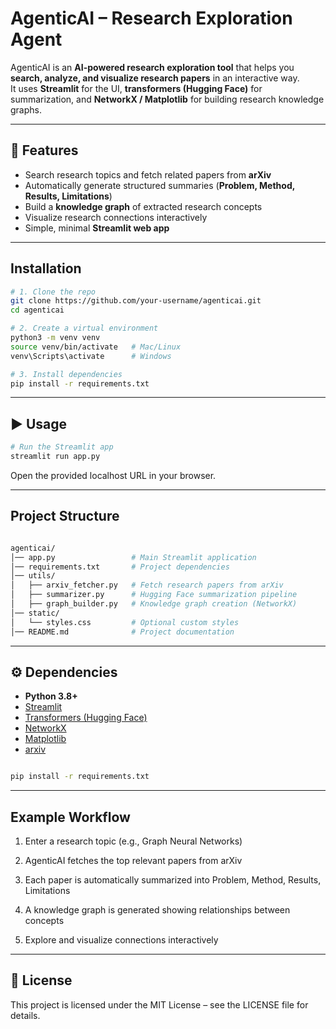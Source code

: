 # AgenticAI – Research Exploration Agent

AgenticAI is an **AI-powered research exploration tool** that helps you **search, analyze, and visualize research papers** in an interactive way.  
It uses **Streamlit** for the UI, **transformers (Hugging Face)** for summarization, and **NetworkX / Matplotlib** for building research knowledge graphs.  

---

## 🚀 Features
-  Search research topics and fetch related papers from **arXiv**  
-  Automatically generate structured summaries (**Problem, Method, Results, Limitations**)  
-  Build a **knowledge graph** of extracted research concepts  
-  Visualize research connections interactively  
-  Simple, minimal **Streamlit web app**  

---

## Installation

```bash
# 1. Clone the repo
git clone https://github.com/your-username/agenticai.git
cd agenticai

# 2. Create a virtual environment
python3 -m venv venv
source venv/bin/activate   # Mac/Linux
venv\Scripts\activate      # Windows

# 3. Install dependencies
pip install -r requirements.txt


```
---

## ▶️ Usage
```bash 
# Run the Streamlit app
streamlit run app.py

```

Open the provided localhost URL in your browser.

---

## Project Structure

```bash

agenticai/
│── app.py                 # Main Streamlit application
│── requirements.txt       # Project dependencies
│── utils/
│   ├── arxiv_fetcher.py   # Fetch research papers from arXiv
│   ├── summarizer.py      # Hugging Face summarization pipeline
│   ├── graph_builder.py   # Knowledge graph creation (NetworkX)
│── static/
│   └── styles.css         # Optional custom styles
│── README.md              # Project documentation

```
---

## ⚙️ Dependencies
- **Python 3.8+**
- [Streamlit](https://streamlit.io/)
- [Transformers (Hugging Face)](https://huggingface.co/transformers/)
- [NetworkX](https://networkx.org/)
- [Matplotlib](https://matplotlib.org/)
- [arxiv](https://pypi.org/project/arxiv/)

```bash

pip install -r requirements.txt

```
---

## Example Workflow

1. Enter a research topic (e.g., Graph Neural Networks)

2. AgenticAI fetches the top relevant papers from arXiv

3. Each paper is automatically summarized into Problem, Method, Results, Limitations

4. A knowledge graph is generated showing relationships between concepts

5. Explore and visualize connections interactively

---


## 📜 License

This project is licensed under the MIT License – see the LICENSE file for details.
